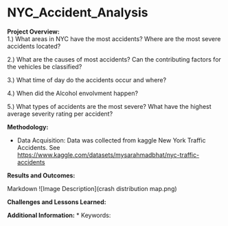 # NYC_Accident_Analysis

**Project Overview:**  
1.) What areas in NYC have the most accidents? Where are the most severe accidents located?

2.) What are the causes of most accidents? Can the contributing factors for the vehicles be classified?

3.) What time of day do the accidents occur and where?

4.) When did the Alcohol envolvment happen?

5.) What types of accidents are the most severe? What have the highest average severity rating per accident? 

**Methodology:**
* Data Acquisition: Data was collected from kaggle New York Traffic Accidents. See
https://www.kaggle.com/datasets/mysarahmadbhat/nyc-traffic-accidents

**Results and Outcomes:**

Markdown
![Image Description](crash distribution map.png)

**Challenges and Lessons Learned:**

**Additional Information:**
*
Keywords: 
